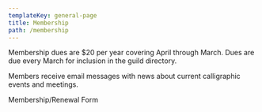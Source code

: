 ```yaml
---
templateKey: general-page
title: Membership
path: /membership
---
```

Membership dues are $20 per year covering April through March. Dues are due every March for inclusion in the guild directory.



Members receive email messages with news about current calligraphic events and meetings. 



Membership/Renewal Form
